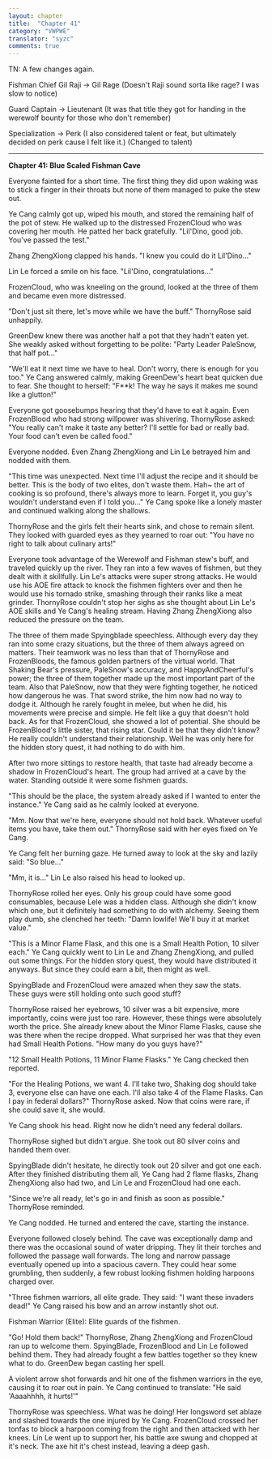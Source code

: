 ```yaml
---
layout: chapter
title:  "Chapter 41"
category: "VWPWE"
translator: "syzc"
comments: true
---
```


TN: A few changes again. 

Fishman Chief Gil Raji -> Gil Rage (Doesn't Raji sound sorta like rage? I was slow to notice)

Guard Captain -> Lieutenant (It was that title they got for handing in the werewolf bounty for those who don't remember)

Specialization -> Perk (I also considered talent or feat, but ultimately decided on perk cause I felt like it.) (Changed to talent)

---

**Chapter 41: Blue Scaled Fishman Cave**
 
Everyone fainted for a short time. The first thing they did upon waking was to stick a finger in their throats but none of them managed to puke the stew out.
 
Ye Cang calmly got up, wiped his mouth, and stored the remaining half of the pot of stew. He walked up to the distressed FrozenCloud who was covering her mouth. He patted her back gratefully. "Lil'Dino, good job. You've passed the test."
 
Zhang ZhengXiong clapped his hands. "I knew you could do it Lil'Dino..."
 
Lin Le forced a smile on his face. "Lil'Dino, congratulations..."
 
FrozenCloud, who was kneeling on the ground, looked at the three of them and became even more distressed.
 
"Don't just sit there, let's move while we have the buff." ThornyRose said unhappily.
 
GreenDew knew there was another half a pot that they hadn't eaten yet. She weakly asked without forgetting to be polite: "Party Leader PaleSnow, that half pot..."
 
"We'll eat it next time we have to heal. Don't worry, there is enough for you too." Ye Cang answered calmly, making GreenDew's heart beat quicken due to fear. She thought to herself: "F\*\*k! The way he says it makes me sound like a glutton!"
 
Everyone got goosebumps hearing that they'd have to eat it again. Even FrozenBlood who had strong willpower was shivering. ThornyRose asked: "You really can't make it taste any better? I'll settle for bad or really bad. Your food can't even be called food."
 
Everyone nodded. Even Zhang ZhengXiong and Lin Le betrayed him and nodded with them.
 
"This time was unexpected. Next time I'll adjust the recipe and it should be better. This is the body of two elites, don't waste them. Hah~ the art of cooking is so profound, there's always more to learn. Forget it, you guy's wouldn't understand even if I told you..." Ye Cang spoke like a lonely master and continued walking along the shallows.
 
ThornyRose and the girls felt their hearts sink, and chose to remain silent. They looked with guarded eyes as they yearned to roar out: "You have no right to talk about culinary arts!"
 
Everyone took advantage of the Werewolf and Fishman stew's buff, and traveled quickly up the river. They ran into a few waves of fishmen, but they dealt with it skillfully. Lin Le's attacks were super strong attacks. He would use his AOE fire attack to knock the fishmen fighters over and then he would use his tornado strike, smashing through their ranks like a meat grinder. ThornyRose couldn't stop her sighs as she thought about Lin Le's AOE skills and Ye Cang's healing stream. Having Zhang ZhengXiong also reduced the pressure on the team.
 
The three of them made Spyingblade speechless. Although every day they ran into some crazy situations, but the three of them always agreed on matters. Their teamwork was no less than that of ThornyRose and FrozenBloods, the famous golden partners of the virtual world. That Shaking Bear's pressure, PaleSnow's accuracy, and HappyAndCheerful's power; the three of them together made up the most important part of the team. Also that PaleSnow, now that they were fighting together, he noticed how dangerous he was. That sword strike, the him now had no way to dodge it. Although he rarely fought in melee, but when he did, his movements were precise and simple. He felt like a guy that doesn't hold back. As for that FrozenCloud, she showed a lot of potential. She should be FrozenBlood's little sister, that rising star. Could it be that they didn't know? He really couldn't understand their relationship. Well he was only here for the hidden story quest, it had nothing to do with him. 
 
After two more sittings to restore health, that taste had already become a shadow in FrozenCloud's heart. The group had arrived at a cave by the water. Standing outside it were some fishmen guards.
 
"This should be the place, the system already asked if I wanted to enter the instance." Ye Cang said as he calmly looked at everyone.
 
"Mm. Now that we're here, everyone should not hold back. Whatever useful items you have, take them out." ThornyRose said with her eyes fixed on Ye Cang. 
 
Ye Cang felt her burning gaze. He turned away to look at the sky and lazily said: "So blue..."
 
"Mm, it is..." Lin Le also raised his head to looked up.
 
ThornyRose rolled her eyes. Only his group could have some good consumables, because Lele was a hidden class. Although she didn't know which one, but it definitely had something to do with alchemy. Seeing them play dumb, she clenched her teeth: "Damn lowlife! We'll buy it at market value."
 
"This is a Minor Flame Flask, and this one is a Small Health Potion, 10 silver each." Ye Cang quickly went to Lin Le and Zhang ZhengXiong, and pulled out some things. For the hidden story quest, they would have distributed it anyways. But since they could earn a bit, then might as well.
 
SpyingBlade and FrozenCloud were amazed when they saw the stats. These guys were still holding onto such good stuff?
 
ThornyRose raised her eyebrows, 10 silver was a bit expensive, more importantly, coins were just too rare. However, these things were absolutely worth the price. She already knew about the Minor Flame Flasks, cause she was there when the recipe dropped. What surprised her was that they even had Small Health Potions. "How many do you guys have?"
 
"12 Small Health Potions, 11 Minor Flame Flasks." Ye Cang checked then reported.
 
"For the Healing Potions, we want 4. I'll take two, Shaking dog should take 3, everyone else can have one each. I'll also take 4 of the Flame Flasks. Can I pay in federal dollars?" ThornyRose asked. Now that coins were rare, if she could save it, she would. 
 
Ye Cang shook his head. Right now he didn't need any federal dollars. 
 
ThornyRose sighed but didn't argue. She took out 80 silver coins and handed them over.
 
SpyingBlade didn't hesitate, he directly took out 20 silver and got one each. After they finished distributing them all, Ye Cang had 2 flame flasks, Zhang ZhengXiong also had two, and Lin Le and FrozenCloud had one each. 
 
"Since we're all ready, let's go in and finish as soon as possible." ThornyRose reminded.
 
Ye Cang nodded. He turned and entered the cave, starting the instance.
 
Everyone followed closely behind. The cave was exceptionally damp and there was the occasional sound of water dripping. They lit their torches and followed the passage wall forwards. The long and narrow passage eventually opened up into a spacious cavern. They could hear some grumbling, then suddenly, a few robust looking fishmen holding harpoons charged over.
 
"Three fishmen warriors, all elite grade. They said: "I want these invaders dead!" Ye Cang raised his bow and an arrow instantly shot out.  
 
Fishman Warrior (Elite): Elite guards of the fishmen.
 
"Go! Hold them back!" ThornyRose, Zhang ZhengXiong and FrozenCloud ran up to welcome them. SpyingBlade, FrozenBlood and Lin Le followed behind them. They had already fought a few battles together so they knew what to do. GreenDew began casting her spell. 
 
A violent arrow shot forwards and hit one of the fishmen warriors in the eye, causing it to roar out in pain. Ye Cang continued to translate: "He said 'Aaaahhhh, it hurts!'"
 
ThornyRose was speechless. What was he doing! Her longsword set ablaze and slashed towards the one injured by Ye Cang. FrozenCloud crossed her tonfas to block a harpoon coming from the right and then attacked with her knees. Lin Le went up to support her, his battle axe swung and chopped at it's neck. The axe hit it's chest instead, leaving a deep gash.